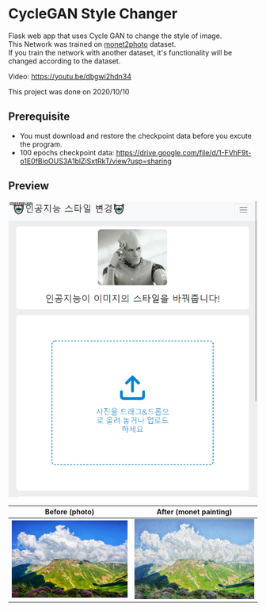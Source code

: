 # CycleGAN Style Changer

Flask web app that uses Cycle GAN to change the style of image.  
This Network was trained on [monet2photo](https://www.kaggle.com/balraj98/monet2photo) dataset.  
If you train the network with another dataset, it's functionality will be changed according to the dataset.

Video: https://youtu.be/dbgwi2hdn34  

This project was done on 2020/10/10  

## Prerequisite
- You must download and restore the checkpoint data before you excute the program.  
- 100 epochs checkpoint data: https://drive.google.com/file/d/1-FVhF9t-o1E0fBioOUS3A1blZiSxtRkT/view?usp=sharing

## Preview

![preview](.github/preview.gif)

|Before (photo)|After (monet painting)|
|------|---|
|![before](.github/before.jpg)|![after](.github/after.jpg)|
